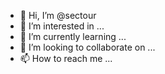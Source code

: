 - 👋 Hi, I’m @sectour
- 👀 I’m interested in ...
- 🌱 I’m currently learning ...
- 💞️ I’m looking to collaborate on ...
- 📫 How to reach me ...

<!---
sectour/sectour is a ✨ special ✨ repository because its `README.md` (this file) appears on your GitHub profile.
You can click the Preview link to take a look at your changes.
--->
